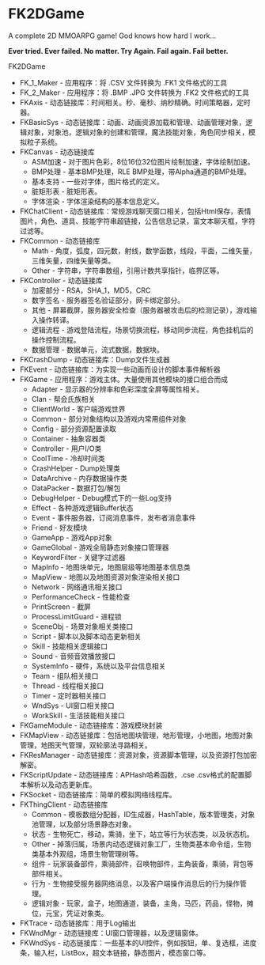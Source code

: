 # FK2DGame
A complete 2D MMOARPG game! God knows how hard I work... 

**Ever tried. Ever failed. No matter. Try Again. Fail again. Fail better.**

FK2DGame
* FK_1_Maker				- 应用程序：将 .CSV 文件转换为 .FK1 文件格式的工具
* FK_2_Maker				- 应用程序：将 .BMP .JPG 文件转换为 .FK2 文件格式的工具
* FKAxis					- 动态链接库：时间相关。秒、毫秒、纳秒精确。时间策略器，定时器。
* FKBasicSys				- 动态链接库：动画、动画资源加载和管理、动画管理对象，逻辑对象，对象池，逻辑对象的创建和管理，魔法技能对象，角色同步相关，模拟粒子系统。
* FKCanvas					- 动态链接库
	* ASM加速				- 对于图片色彩，8位16位32位图片绘制加速，字体绘制加速。
	* BMP处理				- 基本BMP处理，RLE BMP处理，带Alpha通道的BMP处理。
	* 基本支持				- 一些对字体，图片格式的定义。
	* 脏矩形表				- 脏矩形表。
	* 字体渲染				- 字体渲染结构的基本信息定义。
* FKChatClient				- 动态链接库：常规游戏聊天窗口相关，包括Html保存，表情图片，角色、道具、技能字符串超链接，公告信息记录，富文本聊天框，字符过滤等。
* FKCommon					- 动态链接库
	* Math				- 角度，弧度，四元数，射线，数学函数，线段，平面，二维矢量，三维矢量，四维矢量等类。
	* Other				- 字符串，字符串数组，引用计数共享指针，临界区等。
* FKController			- 动态链接库
	* 加密部分			- RSA，SHA_1，MD5，CRC
	* 数字签名			- 服务器签名验证部分，网卡绑定部分。
	* 其他				- 屏幕截屏，服务器安全检查（服务器被攻击后的检测记录），游戏输入操作转译。
	* 逻辑流程			- 游戏登陆流程，场景切换流程，移动同步流程，角色挂机后的操作控制流程。
	* 数据管理			- 数据单元，流式数据，数据块。
* FKCrashDump				- 动态链接库：Dump文件生成器
* FKEvent					- 动态链接库：为实现一些动画而设计的脚本事件解析器
* FKGame					- 应用程序：游戏主体。大量使用其他模块的接口组合而成
	* Adapter				- 显示器的分辨率和色彩深度全屏等属性相关。
	* Clan				- 帮会氏族相关
	* ClientWorld			- 客户端游戏世界
	* Common				- 部分对象结构以及游戏内常用组件对象
	* Config				- 部分资源配置读取
	* Container			- 抽象容器类
	* Controller			- 用户I/O类
	* CoolTime			- 冷却时间类
	* CrashHelper			- Dump处理类
	* DataArchive 		- 内存数据操作类
	* DataPacker			- 数据打包/解包
	* DebugHelper			- Debug模式下的一些Log支持
	* Effect				- 各种游戏逻辑Buffer状态
	* Event				- 事件服务器，订阅消息事件，发布者消息事件
	* Friend				- 好友模块
	* GameApp				- 游戏App对象
	* GameGlobal			- 游戏全局静态对象接口管理器
	* KeywordFilter		- 关键字过滤器
	* MapInfo				- 地图块单元，地图层级等地图基本信息类
	* MapView				- 地图以及地图资源对象渲染相关接口
	* Network				- 网络通讯相关接口
	* PerformanceCheck	- 性能检查
	* PrintScreen			- 截屏
	* ProcessLimitGuard	- 进程锁
	* SceneObj			- 场景对象相关类接口
	* Script				- 脚本以及脚本动态更新相关
	* Skill				- 技能相关逻辑接口
	* Sound				- 音频音效播放接口
	* SystemInfo			- 硬件，系统以及平台信息相关
	* Team				- 组队相关接口
	* Thread				- 线程相关接口
	* Timer				- 定时器相关接口
	* WndSys				- UI窗口相关接口
	* WorkSkill			- 生活技能相关接口
* FKGameModule			- 动态链接库：游戏模块封装
* FKMapView				- 动态链接库：包括地图块管理，地形管理，小地图，地图对象管理，地图天气管理，双轮廓法寻路相关。
* FKResManager			- 动态链接库：资源对象，资源脚本管理，以及资源打包加密解密。
* FKScriptUpdate			- 动态链接库：APHash哈希函数，.cse .csv格式的配置脚本解析以及动态更新库。
* FKSocket				- 动态链接库：简单的模拟网络线程库。
* FKThingClient			- 动态链接库
	* Common				- 模板数组分配器，ID生成器，HashTable，版本管理类，对象池管理，以及部分场景静态对象。
	* 状态				- 生物死亡，移动，乘骑，坐下，站立等行为状态类，以及状态机。
	* Other				- 掉落归属，场景内动态逻辑对象工厂，生物类基本命令组，生物类基本外观组，场景生物管理树等。
	* 组件				- 玩家装备部件，乘骑部件，召唤物部件，主角装备，乘骑，背包等部件相关。
	* 行为				- 生物接受服务器网络消息，以及客户端操作消息后的行为操作管理。
	* 逻辑对象			- 玩家，盒子，地图通道，装备，主角，马匹，药品，怪物，摊位，元宝，凭证对象类。
* FKTrace					- 动态链接库：用于Log输出
* FKWndMgr				- 动态链接库：UI窗口管理器，以及逻辑窗体。
* FKWndSys				- 动态链接库：一些基本的UI控件，例如按钮，单、复选框，进度条，输入栏，ListBox，超文本链接，静态图片，模态窗口等。
